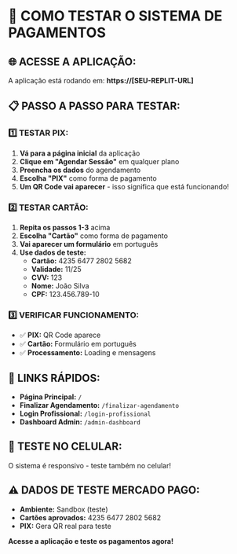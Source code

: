 # 🧪 COMO TESTAR O SISTEMA DE PAGAMENTOS

## 🌐 ACESSE A APLICAÇÃO:
A aplicação está rodando em: **https://[SEU-REPLIT-URL]**

## 📋 PASSO A PASSO PARA TESTAR:

### 1️⃣ TESTAR PIX:
1. **Vá para a página inicial** da aplicação
2. **Clique em "Agendar Sessão"** em qualquer plano
3. **Preencha os dados** do agendamento
4. **Escolha "PIX"** como forma de pagamento
5. **Um QR Code vai aparecer** - isso significa que está funcionando!

### 2️⃣ TESTAR CARTÃO:
1. **Repita os passos 1-3** acima
2. **Escolha "Cartão"** como forma de pagamento
3. **Vai aparecer um formulário** em português
4. **Use dados de teste:**
   - **Cartão:** 4235 6477 2802 5682
   - **Validade:** 11/25
   - **CVV:** 123
   - **Nome:** João Silva
   - **CPF:** 123.456.789-10

### 3️⃣ VERIFICAR FUNCIONAMENTO:
- ✅ **PIX:** QR Code aparece
- ✅ **Cartão:** Formulário em português
- ✅ **Processamento:** Loading e mensagens

## 🔗 LINKS RÁPIDOS:
- **Página Principal:** `/`
- **Finalizar Agendamento:** `/finalizar-agendamento`
- **Login Profissional:** `/login-profissional`
- **Dashboard Admin:** `/admin-dashboard`

## 📱 TESTE NO CELULAR:
O sistema é responsivo - teste também no celular!

## ⚠️ DADOS DE TESTE MERCADO PAGO:
- **Ambiente:** Sandbox (teste)
- **Cartões aprovados:** 4235 6477 2802 5682
- **PIX:** Gera QR real para teste

**Acesse a aplicação e teste os pagamentos agora!**